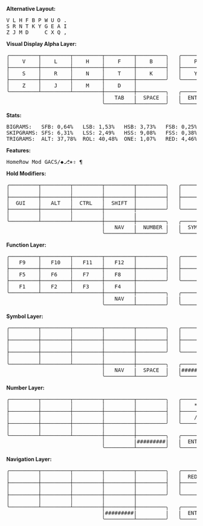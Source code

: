 **Alternative Layout:**

<pre>
V L H F B P W U O .
S R N T K Y G E A I
Z J M D     C X Q ,
</pre>
**Visual Display Alpha Layer:**
<pre>
╭─────────┬─────────┬─────────┬─────────┬─────────╮   ╭─────────┬─────────┬─────────┬─────────┬─────────╮
│    V    │    L    │    H    │    F    │    B    │   │    P    │    W    │    U    │    O    │    ,    │
├─────────┼─────────┼─────────┼─────────┼─────────┤   ├─────────┼─────────┼─────────┼─────────┼─────────┤
│    S    │    R    │    N    │    T    │    K    │   │    Y    │    G    │    E    │    A    │    I    │
├─────────┼─────────┼─────────┼─────────┼─────────╯   ╰─────────┼─────────┼─────────┼─────────┼─────────┤
│    Z    │    J    │    M    │    D    │                       │    C    │    X    │    Q    │    .    │
╰─────────┴─────────┴─────────┼─────────┼─────────╮   ╭─────────┼─────────┼─────────┴─────────┴─────────╯
                              │   TAB   |  SPACE  |   |  ENTER  |  BSPC   │
                              ╰─────────┴─────────╯   ╰─────────┴─────────╯
</pre>
**Stats:**
  <pre>
BIGRAMS:   SFB: 0,64%   LSB: 1,53%   HSB: 3,73%   FSB: 0,25%
SKIPGRAMS: SFS: 6,31%   LSS: 2,49%   HSS: 9,08%   FSS: 0,38%
TRIGRAMS:  ALT: 37,78%  ROL: 40,48%  ONE: 1,07%   RED: 4,46%
</pre>

**Features:**
<pre>
HomeRow Mod GACS/◆⎇⎈⇧ ¶
</pre>

**Hold Modifiers:**
<pre>
╭─────────┬─────────┬─────────┬─────────┬─────────╮   ╭─────────┬─────────┬─────────┬─────────┬─────────╮
│         │         │         │         │         │   │         │         │         │         │         │
├─────────┼─────────┼─────────┼─────────┼─────────┤   ├─────────┼─────────┼─────────┼─────────┼─────────┤
│  GUI    │   ALT   │  CTRL   │  SHIFT  │         │   │         │  SHIFT  │  CTRL   │  ALT    │  GUI    │
├─────────┼─────────┼─────────┼─────────┼─────────╯   ╰─────────┼─────────┼─────────┼─────────┼─────────┤
│         │         │         │         |                       │         │         │         │         │
╰─────────┴─────────┴─────────┼─────────┼─────────╮   ╭─────────┼─────────┼─────────┴─────────┴─────────╯
                              │   NAV   |  NUMBER |   |  SYMBOL |   FUN   │
                              ╰─────────┴─────────╯   ╰─────────┴─────────╯
</pre>
  **Function Layer:**
<pre>
╭─────────┬─────────┬─────────┬─────────┬─────────╮   ╭─────────┬─────────┬─────────┬─────────┬─────────╮
│   F9    │   F10   │   F11   │   F12   │         │   │         │         │         │         │         │
├─────────┼─────────┼─────────┼─────────┼─────────┤   ├─────────┼─────────┼─────────┼─────────┼─────────┤
│   F5    │   F6    │   F7    │   F8    │         │   │         │  MEDIA  │ VOL UP  │VOL DOWN │  MUTE   │
├─────────┼─────────┼─────────┼─────────┼─────────╯   ╰─────────┼─────────┼─────────┼─────────┼─────────┤
│   F1    │   F2    │   F3    │   F4    │                       │         │         │         │         │
╰─────────┴─────────┴─────────┼─────────┼─────────╮   ╭─────────┼─────────┼─────────┴─────────┴─────────╯
                              │   NAV   |         |   |         |#########│
                              ╰─────────┴─────────╯   ╰─────────┴─────────╯
</pre>
**Symbol Layer:**
<pre>
╭─────────┬─────────┬─────────┬─────────┬─────────╮   ╭─────────┬─────────┬─────────┬─────────┬─────────╮
│         │         │         │         │         │   │         │         │         │         │         │
├─────────┼─────────┼─────────┼─────────┼─────────┤   ├─────────┼─────────┼─────────┼─────────┼─────────┤
│         │         │         │         │         │   │         │  SHIFT  │  CTRL   │  ALT    │  GUI    │
├─────────┼─────────┼─────────┼─────────┼─────────╯   ╰─────────┼─────────┼─────────┼─────────┼─────────┤
│         │         │         │         │                       │         │         │         │         │
╰─────────┴─────────┴─────────┼─────────┼─────────╮   ╭─────────┼─────────┼─────────┴─────────┴─────────╯
                              │   NAV   |  SPACE  |   |#########|         │
                              ╰─────────┴─────────╯   ╰─────────┴─────────╯
</pre>
**Number Layer:**
<pre>
╭─────────┬─────────┬─────────┬─────────┬─────────╮   ╭─────────┬─────────┬─────────┬─────────┬─────────╮
│         │         │         │         │         │   │    *    │    7    │    8    │    9    │    -    │
├─────────┼─────────┼─────────┼─────────┼─────────┤   ├─────────┼─────────┼─────────┼─────────┼─────────┤
│         │         │         │         │         │   │    /    │    4    │    5    │    6    │    +    │
├─────────┼─────────┼─────────┼─────────┼─────────╯   ╰─────────┼─────────┼─────────┼─────────┼─────────┤
│         │         │         │         │                       │    1    │    2    │    3    │    .    │
╰─────────┴─────────┴─────────┼─────────┼─────────╮   ╭─────────┼─────────┼─────────┴─────────┴─────────╯
                              │         |#########|   |  ENTER  |    0    │
                              ╰─────────┴─────────╯   ╰─────────┴─────────╯
</pre>
**Navigation Layer:**
<pre>
╭─────────┬─────────┬─────────┬─────────┬─────────╮   ╭─────────┬─────────┬─────────┬─────────┬─────────╮
│         │         │         │         │         │   │  REDO   │  PASTE  │  COPY   │   CUT   │  UNDO   │
├─────────┼─────────┼─────────┼─────────┼─────────┤   ├─────────┼─────────┼─────────┼─────────┼─────────┤
│         │         │         │         │         │   │         │  LEFT   │  DOWN   │   UP    │  RIGHT  │
├─────────┼─────────┼─────────┼─────────┼─────────╯   ╰─────────┼─────────┼─────────┼─────────┼─────────┤
│         │         │         │         │                       │  HOME   │ PAGE DN │ PAGE UP │   END   │
╰─────────┴─────────┴─────────┼─────────┼─────────╮   ╭─────────┼─────────┼─────────┴─────────┴─────────╯
                              │#########|         |   |  ENTER  |  BSPC   │
                              ╰─────────┴─────────╯   ╰─────────┴─────────╯
</pre>
